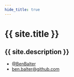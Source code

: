 ```yaml
---
hide_title: true
---
```

# {{ site.title }}
## {{ site.description }}

* [@BenBalter](http://twitter.com/benbalter)
* [ben.balter@github.com](mailto:ben.balter@github.com)